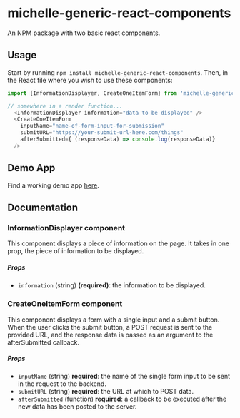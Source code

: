 # michelle-generic-react-components

An NPM package with two basic react components.

## Usage

Start by running `npm install michelle-generic-react-components`. Then, in the React file where you wish to use these components:

```js
import {InformationDisplayer, CreateOneItemForm} from 'michelle-generic-react-components';

// somewhere in a render function...
  <InformationDisplayer information="data to be displayed" />
  <CreateOneItemForm
    inputName="name-of-form-input-for-submission"
    submitURL="https://your-submit-url-here.com/things"
    afterSubmitted={ (responseData) => console.log(responseData)}
  />

```

## Demo App

Find a working demo app [here](https://github.com/mnfmnfm/demo-generic-react-components).

## Documentation

### InformationDisplayer component

This component displays a piece of information on the page. It takes in one prop, the piece of information to be displayed.

##### Props

- `information` (string) **(required)**: the information to be displayed.

### CreateOneItemForm component

This component displays a form with a single input and a submit button. When the user clicks the submit button, a POST request is sent to the provided URL, and the response data is passed as an argument to the afterSubmitted callback.

##### Props
- `inputName` (string) **required**: the name of the single form input to be sent in the request to the backend.
- `submitURL` (string) **required**: the URL at which to POST data.
- `afterSubmitted` (function) **required**: a callback to be executed after the new data has been posted to the server.
